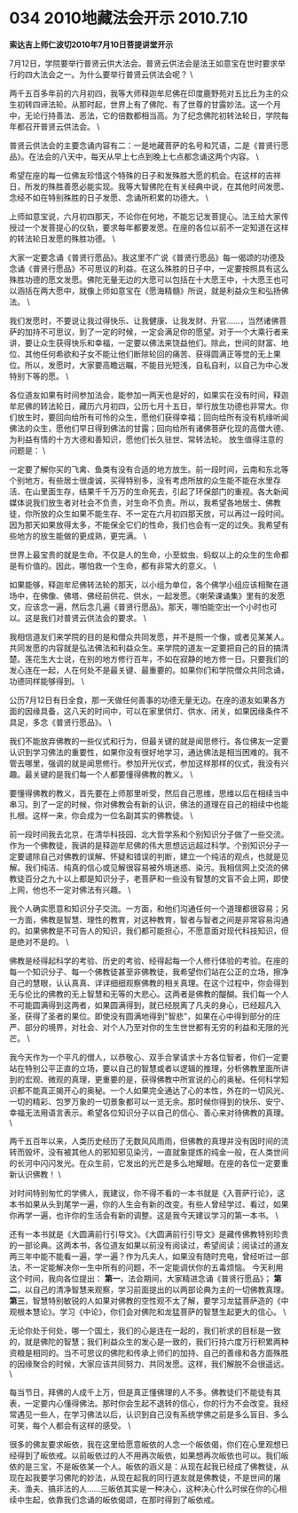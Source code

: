 # 034 2010地藏法会开示 2010.7.10

 **索达吉上师仁波切2010年7月10日菩提讲堂开示**

7月12日，学院要举行普贤云供大法会。普贤云供法会是法王如意宝在世时要求举行的四大法会之一。为什么要举行普贤云供法会呢？ \

两千五百多年前的六月初四，我等大师释迦牟尼佛在印度鹿野苑对五比丘为主的众生初转四谛法轮。从那时起，世界上有了佛陀、有了世尊的甘露妙法。这一个月中，无论行持善法、恶法，它的倍数都相当高。为了纪念佛陀初转法轮日，学院每年都召开普贤云供法会。 \

普贤云供法会的主要念诵内容有二：一是地藏菩萨的名号和咒语，二是《普贤行愿品》。在法会的八天中，每天从早上七点到晚上七点都念诵这两个内容。 \

希望在座的每一位佛友珍惜这个特殊的日子和发殊胜大愿的机会。在这样的吉祥日，所发的殊胜善愿必能实现。我等大智佛陀在有关经典中说，在其他时间发愿、念经不如在特别殊胜的日子发愿、念诵所积累的功德大。 \

上师如意宝说，六月初四那天，不论你在何地，不能忘记发菩提心。法王给大家传授过一个发菩提心的仪轨，要求每年都要发愿。在座的各位以前不一定知道在这样的转法轮日发愿的殊胜功德。 \

大家一定要念诵《普贤行愿品》。我这里不广说《普贤行愿品》每一偈颂的功德及念诵《普贤行愿品》不可思议的利益。在这么殊胜的日子中，一定要按照具有这么殊胜功德的愿文发愿。佛陀无量无边的大愿可以包括在十大愿王中，十大愿王也可以涵括在两大愿中，就像上师如意宝在《愿海精髓》所说，就是利益众生和弘扬佛法。 \

我们发愿时，不要说让我过得快乐、让我健康、让我发财、升官......，当然诸佛菩萨的加持不可思议，到了一定的时候，一定会满足你的愿望。对于一个大乘行者来讲，要让众生获得快乐和幸福，一定要以佛法来饶益他们。除此，世间的财富、地位、其他任何希欲和子女不能让他们断除轮回的痛苦、获得圆满正等觉的无上果位。所以，发愿时，大家要高瞻远瞩，不能目光短浅，自私自利，以自己为中心发特别下等的愿。 \

各位道友如果有时间参加法会，能参加一两天也是好的，如果实在没有时间，释迦牟尼佛的转法轮日，藏历六月初四，公历七月十五日，举行放生功德也非常大。你们放生时，要回向给所有可怜的众生，愿他们获得幸福；回向给所有没有机缘听闻佛法的众生，愿他们早日得到佛法的甘露；回向给所有诸佛菩萨化现的高僧大德、为利益有情的十方大德和善知识，愿他们长久驻世、常转法轮。  放生值得注意的问题是： \

一定要了解你买的飞禽、鱼类有没有合适的地方放生。前一段时间，云南和东北等个别地方，有些居士很虔诚，买得特别多，没有考虑所放的众生能不能在水里存活、在山里面生存，结果千千万万的生命死去，引起了环保部门的重视。各大新闻媒体说我们放生者对社会不负责，对生命不负责。所以，我希望各地居士、佛教徒，你所放的众生如果不能生存、不一定在六月初四那天放，可以再过一段时间。因为那天如果放得太多，不能保全它们的性命，我们也会有一定的过失。我希望有些地方的放生能做的更成熟，更完满。 \

世界上最宝贵的就是生命。不仅是人的生命，小至蚊虫、蚂蚁以上的众生的生命都是有价值的。因此，哪怕救一个生命，都有非常大的意义。 \

如果能够，释迦牟尼佛转法轮的那天，以小组为单位，各个佛学小组应该相聚在道场中，在佛像、佛塔、佛经前供花、供水，一起发愿。《喇荣课诵集》里有的发愿文，应该念一遍，然后念几遍《普贤行愿品》。那天，哪怕能空出一个小时也可以。这是我们对普贤云供法会的要求。 \

我相信道友们来学院的目的是和僧众共同发愿，并不是照一个像，或者见某某人。共同发愿的内容就是弘法佛法和利益众生。来学院的道友一定要把自己的目的搞清楚。莲花生大士说，在别的地方修行百年，不如在寂静的地方修一日。只要我们的发心连在一起，人在何处不是最关键、最重要的。如果你们和学院僧众共同念诵，功德同样能够得到。 \

公历7月12日有日全食，那一天做任何善事的功德无量无边。在座的道友如果各方面的因缘具备，这八天的时间中，可以在家里供灯、供水、闭关，如果因缘条件不具足，多念《普贤行愿品》。 \

我们不能放弃佛教的一些仪式和行为，但最关键的就是闻思修行。各位佛友一定要认识到学习佛法的重要性，如果你没有很好地学习，通达佛法是相当困难的。我不管去哪里，强调的就是闻思修行。参加开光仪式，参加这样那样的仪式，我没有兴趣。最关键的是我们每一个人都要懂得佛教的教义。 \

要懂得佛教的教义，首先要在上师那里听受，然后自己思维，思维以后在相续当中串习。到了一定的时候，你对佛教会有新的认识，佛法的道理在自己的相续中也能扎根。这样一来，你会成为一位名副其实的佛教徒。 \

前一段时间我去北京，在清华科技园、北大哲学系和个别知识分子做了一些交流。作为一个佛教徒，我讲的是释迦牟尼佛的伟大思想远远超过科学。个别知识分子一定要谴除自己对佛教的误解、怀疑和错误的判断，建立一个纯洁的观点，也就是见解。我们纯洁、纯真的信心或见解很容易被外境迷惑、染污。我相信网上交流的佛教徒百分之九十以上都是知识分子，老菩萨和一些没有智慧的文盲不会上网，即使上网，他也不一定对佛法有兴趣。 \

我个人确实愿意和知识分子交流。一方面，和他们沟通任何一个道理都很容易；另一方面，佛教是智慧、理性的教育，对这种教育，智者与智者之间是非常容易沟通的。如果佛教是不可告人的知识，我们都可能担心，不愿意面对现代科技知识，但是绝对不是的。 \

佛教是经得起科学的考验、历史的考验、经得起每一个人修行体验的考验。在座的每一个知识分子、每一个佛教徒甚至非佛教徒，我希望你们站在公正的立场，擦净自己的慧眼，认认真真、详详细细观察佛教的相关真理。在这个过程中，你会得到无与伦比的佛教的无上智慧和无等的大悲心。这两者是佛教的醍醐。我们每一个人不可能圆满得到这两者，如果圆满得到，就已经脱离了凡夫的身心，已经超凡入圣，获得了圣者的果位。即使没有圆满地得到"智悲"，如果在心中得到部分的庄严、部分的境界，对社会、对个人乃至对你的生生世世都有无穷的利益和无限的光芒。 \

我今天作为一个平凡的僧人，以恭敬心、双手合掌请求十方各位智者，你们一定要站在特别公平正直的立场，要以自己的智慧或者以逻辑的推理，分析佛教里面所讲到的宏观、微观的真理，更重要的是，获得佛教中所宣说的心的奥秘。任何科学知识都不能真正揭开心的奥秘。一个人如果完全通达了心的本性，外在的一切风光、一切的精彩、包罗万象的一切景象都可以一览无余。那时候你得到的快乐、安宁、幸福无法用语言表示。希望各位知识分子以自己的信心、善心来对待佛教的真理。 \

两千五百年以来，人类历史经历了无数风风雨雨，但佛教的真理并没有因时间的流转而毁坏，没有被其他人的邪知邪见染污，一直就象提炼的纯金一般，在人类世间的长河中闪闪发光。在众生前，它发出的光芒是多么地耀眼。在座的各位一定要重新认识佛教！ \

对时间特别匆忙的学佛人，我建议，你不得不看的一本书就是《入菩萨行论》，这本书如果从头到尾学一遍，你的人生会有新的改变。有些人曾经学过、看过，如果你再学一遍，也许你的生活会有新的调整。这是我今天建议学习的第一本书。 \

还有一本书就是《大圆满前行引导文》。《大圆满前行引导文》是藏传佛教特别珍贵的一部论典。这两本书，各位道友如果以前没有阅读过，希望阅读；阅读过的道友两三年中能不能看一遍，学一遍？作为凡夫人，如果没有随时充电，曾经听过一部法，不一定能解决你一生中所有的问题，不一定能调伏你的五毒烦恼。  今天利用这个时间，我向各位提出：  **第一**，法会期间，大家精进念诵《普贤行愿品》；  **第二**，以自己的清净智慧来观察，学习前面提出的以两部论典为主的一切佛教真理。  **第三**，智慧特别敏锐的人如果对佛教的空性观不太了解，要学习龙猛菩萨造的《中观根本慧论》。学习《中论》，你们会对佛陀和龙猛菩萨的智慧生起更大的信心。 \

无论你处于何处，哪一个国土，我们的心是连在一起的，我们祈求的目标是一致的，就是佛陀的智慧；我们利益众生的发心是一致的，我们行持六度万行积累两种资粮是相同的。当不可思议的佛陀和传承上师们的加持、自己的善缘和各方面殊胜的因缘聚合的时候，大家应该共同努力、共同发愿。这样，我们解脱不会很遥远。 \

每当节日，拜佛的人成千上万，但是真正懂佛理的人不多。佛教徒们不能徒有其表，一定要内心懂得佛法。那时你会生起不退转的信心，你的行为不会改变。我经常遇见一些人，在学习佛法以后，认识到自己没有系统学佛之前是多么盲目、多么可笑，每个人都会有这样的感受。 \

很多的佛友要求皈依，我在这里给愿意皈依的人念一个皈依偈，你们在心里观想已经得到了皈依戒。以前皈依过的人不用再次皈依，如果想再次皈依也可以。我们皈依的是三宝，不是皈依某一个人。皈依的涵义是：从现在起我已经成了佛教徒，从现在起我要学习佛陀的妙法，从现在起我的同行道友就是佛教徒，不是世间的屠夫、渔夫、搞非法的人......三皈依其实是一种决心，这种决心什么时侯在你的心相续中生起，依靠我们念诵的皈依偈颂，在那时得到了皈依戒。

